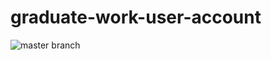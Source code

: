 # graduate-work-user-account
![master branch](https://github.com/InSide320/graduate-work-user-account/actions/workflows/gradle.yml/badge.svg?branch=master)

